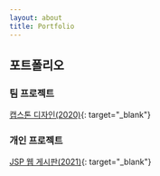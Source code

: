 ```yaml
---
layout: about
title: Portfolio
---
```


## 포트폴리오

### 팀 프로젝트
[캡스톤 디자인(2020)](https://github.com/HwangSumin0313/capstone.design.project){: target="_blank"}

### 개인 프로젝트
[JSP 웹 게시판(2021)](https://github.com/HwangSumin0313/HwangSumin0313.web){: target="_blank"}
